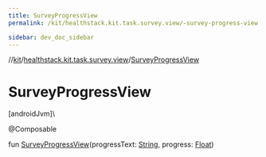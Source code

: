 ```yaml
---
title: SurveyProgressView
permalink: /kit/healthstack.kit.task.survey.view/-survey-progress-view.html

sidebar: dev_doc_sidebar
---
```

//[kit](../../index.html)/[healthstack.kit.task.survey.view](index.html)/[SurveyProgressView](-survey-progress-view.html)



# SurveyProgressView



[androidJvm]\




@Composable



fun [SurveyProgressView](-survey-progress-view.html)(progressText: [String](https://kotlinlang.org/api/latest/jvm/stdlib/kotlin/-string/index.html), progress: [Float](https://kotlinlang.org/api/latest/jvm/stdlib/kotlin/-float/index.html))




